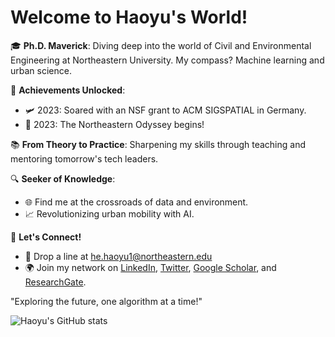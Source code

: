 # Welcome to Haoyu's World!

🎓 **Ph.D. Maverick**: Diving deep into the world of Civil and Environmental Engineering at Northeastern University. My compass? Machine learning and urban science.

🌟 **Achievements Unlocked**:
- 🛩️ 2023: Soared with an NSF grant to ACM SIGSPATIAL in Germany.
- 🎉 2023: The Northeastern Odyssey begins!

📚 **From Theory to Practice**: Sharpening my skills through teaching and mentoring tomorrow's tech leaders.

🔍 **Seeker of Knowledge**:
- 🌐 Find me at the crossroads of data and environment.
- 📈 Revolutionizing urban mobility with AI.

🤝 **Let's Connect!**
- 📧 Drop a line at [he.haoyu1@northeastern.edu](mailto:he.haoyu1@northeastern.edu)
- 🌍 Join my network on [LinkedIn](https://www.linkedin.com/in/haoyu-he/), [Twitter](https://twitter.com/Haoyu_He_), [Google Scholar](https://scholar.google.com/citations?user=jt5mkqsAAAAJ&hl=en), and [ResearchGate](https://www.researchgate.net/profile/Haoyu-He-10).

"Exploring the future, one algorithm at a time!"

![Haoyu's GitHub stats](https://github-readme-stats.vercel.app/api?username=he-h&show_icons=true&theme=transparent)

<!--
**he-h/he-h** is a ✨ _special_ ✨ repository because its `README.md` (this file) appears on your GitHub profile.

Here are some ideas to get you started:

- 🔭 I’m currently working on ...
- 🌱 I’m currently learning ...
- 👯 I’m looking to collaborate on ...
- 🤔 I’m looking for help with ...
- 💬 Ask me about ...
- 📫 How to reach me: ...
- 😄 Pronouns: ...
- ⚡ Fun fact: ...
-->
